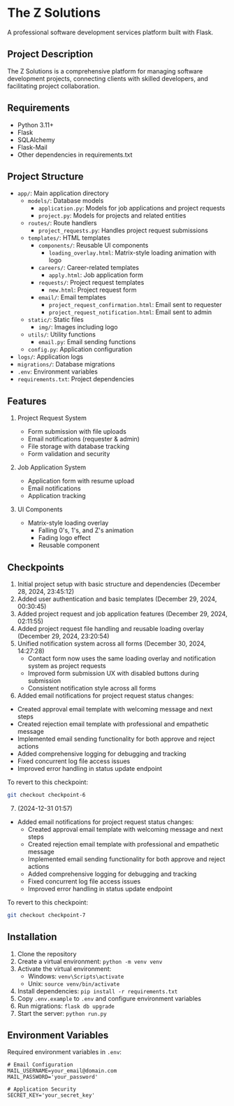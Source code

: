 # The Z Solutions

A professional software development services platform built with Flask.

## Project Description
The Z Solutions is a comprehensive platform for managing software development projects, connecting clients with skilled developers, and facilitating project collaboration.

## Requirements
- Python 3.11+
- Flask
- SQLAlchemy
- Flask-Mail
- Other dependencies in requirements.txt

## Project Structure
- `app/`: Main application directory
  - `models/`: Database models
    - `application.py`: Models for job applications and project requests
    - `project.py`: Models for projects and related entities
  - `routes/`: Route handlers
    - `project_requests.py`: Handles project request submissions
  - `templates/`: HTML templates
    - `components/`: Reusable UI components
      - `loading_overlay.html`: Matrix-style loading animation with logo
    - `careers/`: Career-related templates
      - `apply.html`: Job application form
    - `requests/`: Project request templates
      - `new.html`: Project request form
    - `email/`: Email templates
      - `project_request_confirmation.html`: Email sent to requester
      - `project_request_notification.html`: Email sent to admin
  - `static/`: Static files
    - `img/`: Images including logo
  - `utils/`: Utility functions
    - `email.py`: Email sending functions
  - `config.py`: Application configuration
- `logs/`: Application logs
- `migrations/`: Database migrations
- `.env`: Environment variables
- `requirements.txt`: Project dependencies

## Features
1. Project Request System
   - Form submission with file uploads
   - Email notifications (requester & admin)
   - File storage with database tracking
   - Form validation and security

2. Job Application System
   - Application form with resume upload
   - Email notifications
   - Application tracking

3. UI Components
   - Matrix-style loading overlay
     - Falling 0's, 1's, and Z's animation
     - Fading logo effect
     - Reusable component

## Checkpoints
1. Initial project setup with basic structure and dependencies (December 28, 2024, 23:45:12)
2. Added user authentication and basic templates (December 29, 2024, 00:30:45)
3. Added project request and job application features (December 29, 2024, 02:11:55)
4. Added project request file handling and reusable loading overlay (December 29, 2024, 23:20:54)
5. Unified notification system across all forms (December 30, 2024, 14:27:28)
   - Contact form now uses the same loading overlay and notification system as project requests
   - Improved form submission UX with disabled buttons during submission
   - Consistent notification style across all forms
6. Added email notifications for project request status changes:
  - Created approval email template with welcoming message and next steps
  - Created rejection email template with professional and empathetic message
  - Implemented email sending functionality for both approve and reject actions
  - Added comprehensive logging for debugging and tracking
  - Fixed concurrent log file access issues
  - Improved error handling in status update endpoint

To revert to this checkpoint:
```bash
git checkout checkpoint-6
```

7. (2024-12-31 01:57)
- Added email notifications for project request status changes:
  - Created approval email template with welcoming message and next steps
  - Created rejection email template with professional and empathetic message
  - Implemented email sending functionality for both approve and reject actions
  - Added comprehensive logging for debugging and tracking
  - Fixed concurrent log file access issues
  - Improved error handling in status update endpoint

To revert to this checkpoint:
```bash
git checkout checkpoint-7
```

## Installation
1. Clone the repository
2. Create a virtual environment: `python -m venv venv`
3. Activate the virtual environment:
   - Windows: `venv\Scripts\activate`
   - Unix: `source venv/bin/activate`
4. Install dependencies: `pip install -r requirements.txt`
5. Copy `.env.example` to `.env` and configure environment variables
6. Run migrations: `flask db upgrade`
7. Start the server: `python run.py`

## Environment Variables
Required environment variables in `.env`:
```
# Email Configuration
MAIL_USERNAME=your_email@domain.com
MAIL_PASSWORD='your_password'

# Application Security
SECRET_KEY='your_secret_key'
